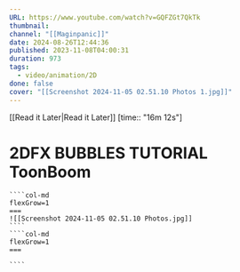 ```yaml
---
URL: https://www.youtube.com/watch?v=GQFZGt7QkTk
thumbnail: 
channel: "[[Maginpanic]]"
date: 2024-08-26T12:44:36
published: 2023-11-08T04:00:31
duration: 973
tags:
  - video/animation/2D
done: false
cover: "[[Screenshot 2024-11-05 02.51.10 Photos 1.jpg]]"
---
```

[[Read it Later|Read it Later]] [time:: "16m 12s"]
# 2DFX BUBBLES TUTORIAL ToonBoom
`````col
````col-md
flexGrow=1
===
![[Screenshot 2024-11-05 02.51.10 Photos.jpg]]
````
````col-md
flexGrow=1
===

````
`````
